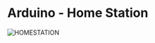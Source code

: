# Arduino - Home Station

![HOMESTATION](https://github.com/humanoidvani/Arduino/ReadMePage/homeStation.jpg )
